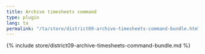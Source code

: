 ```yaml
---
title: Archive timesheets command
type: plugin
lang: ta
permalink: "/ta/store/district09-archive-timesheets-command-bundle.html"
---
```


{% include store/district09-archive-timesheets-command-bundle.md %}
